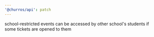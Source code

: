 ```yaml
---
'@churros/api': patch
---
```


school-restricted events can be accessed by other school's students if some tickets are opened to them
